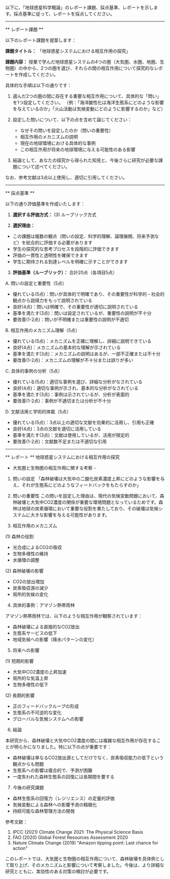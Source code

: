 以下に、「地球惑星科学概論」のレポート課題、採点基準、レポートを示します。採点基準に従って、レポートを採点してください。

---------------------------------------
** レポート課題 **

以下のレポート課題を提案します：

**課題タイトル：**
「地球惑星システムにおける相互作用の探究」

**課題内容：**
授業で学んだ地球惑星システムの4つの圏（大気圏、水圏、地圏、生物圏）の中から、2つの圏を選び、それらの間の相互作用について探究的なレポートを作成してください。

具体的な手順は以下の通りです：

1. 選んだ2つの圏の間に存在する重要な相互作用について、具体的な「問い」を1つ設定してください。
（例：「海洋酸性化は海洋生態系にどのような影響を与えているのか」「火山活動は気候変動にどのように影響するのか」など）

2. 設定した問いについて、以下の点を含めて論じてください：
   - なぜその問いを設定したのか（問いの重要性）
   - 相互作用のメカニズムの説明
   - 現在の地球環境における具体的な事例
   - この相互作用が将来の地球環境に与える可能性のある影響

3. 結論として、あなたの探究から得られた知見と、今後さらに研究が必要な課題について述べてください。

なお、参考文献は3点以上使用し、適切に引用してください。

---------------------------------------
** 採点基準 **

以下の通り評価基準を作成いたします：

1. **選択する評価方式：** (3) ルーブリック方式

2. **選択理由：**
- この課題は複数の観点（問いの設定、科学的理解、論理展開、将来予測など）を総合的に評価する必要があります
- 学生の探究的な思考プロセスを段階的に評価できます
- 評価の一貫性と透明性を確保できます
- 学生に期待される到達レベルを明確に示すことができます

3. **評価基準（ルーブリック）：**
合計20点（各項目5点）

A. 問いの設定と重要性（5点）
- 優れている(5点)：問いが具体的で明確であり、その重要性が科学的・社会的観点から説得力をもって説明されている
- 良好(4点)：問いは明確で、その重要性が適切に説明されている
- 基準を満たす(3点)：問いは設定されているが、重要性の説明が不十分
- 要改善(1-2点)：問いが不明確または重要性の説明が不適切

B. 相互作用のメカニズム理解（5点）
- 優れている(5点)：メカニズムを正確に理解し、詳細に説明できている
- 良好(4点)：メカニズムの基本的な理解が示されている
- 基準を満たす(3点)：メカニズムの説明はあるが、一部不正確または不十分
- 要改善(1-2点)：メカニズムの理解が不十分または誤りが多い

C. 具体的事例の分析（5点）
- 優れている(5点)：適切な事例を選び、詳細な分析がなされている
- 良好(4点)：適切な事例が示され、基本的な分析がなされている
- 基準を満たす(3点)：事例は示されているが、分析が表面的
- 要改善(1-2点)：事例が不適切または分析が不十分

D. 文献活用と学術的体裁（5点）
- 優れている(5点)：3点以上の適切な文献を効果的に活用し、引用も正確
- 良好(4点)：3点の文献を適切に活用している
- 基準を満たす(3点)：文献は使用しているが、活用が限定的
- 要改善(1-2点)：文献数不足または不適切な引用

---------------------------------------
** レポート **
地球惑星システムにおける相互作用の探究
- 大気圏と生物圏の相互作用に関する考察 -

1. 問いの設定
「森林破壊は大気中の二酸化炭素濃度上昇にどのような影響を与え、それが生態系にどのようなフィードバックをもたらすのか」

2. 問いの重要性
この問いを設定した理由は、現代の気候変動問題において、森林破壊と大気中CO2濃度の関係が重要な環境問題となっているためです。森林は地球の炭素循環において重要な役割を果たしており、その破壊は気候システムに大きな影響を与える可能性があります。

3. 相互作用のメカニズム

(1) 森林の役割
- 光合成によるCO2の吸収
- 生物多様性の維持
- 水循環の調整

(2) 森林破壊の影響
- CO2の放出増加
- 炭素吸収源の減少
- 局所的気候の変化

4. 具体的事例：アマゾン熱帯雨林

アマゾン熱帯雨林では、以下のような相互作用が観察されています：

- 森林破壊による直接的なCO2放出
- 生態系サービスの低下
- 地域気候への影響（降水パターンの変化）

5. 将来への影響

(1) 短期的影響
- 大気中CO2濃度の上昇加速
- 局所的な気温上昇
- 生物多様性の低下

(2) 長期的影響
- 正のフィードバックループの形成
- 生態系の不可逆的な変化
- グローバルな気候システムへの影響

6. 結論

本研究から、森林破壊と大気中CO2濃度の間には複雑な相互作用が存在することが明らかになりました。特に以下の点が重要です：

- 森林破壊は単なるCO2放出源としてだけでなく、炭素吸収能力の低下という観点からも問題
- 生態系への影響は複合的で、予測が困難
- 一度失われた森林生態系の回復には長期間を要する

7. 今後の研究課題

- 森林生態系の回復力（レジリエンス）の定量的評価
- 気候変動による森林への影響予測の精緻化
- 持続可能な森林管理方法の開発

参考文献：
1. IPCC (2021) Climate Change 2021: The Physical Science Basis
2. FAO (2020) Global Forest Resources Assessment 2020
3. Nature Climate Change (2019) "Amazon tipping point: Last chance for action"

このレポートでは、大気圏と生物圏の相互作用について、森林破壊を具体例として取り上げ、そのメカニズムと影響について考察しました。今後は、より詳細な研究とともに、実効性のある対策の検討が必要です。

